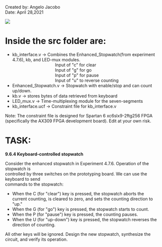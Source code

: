 Created by: Angelo Jacobo   
Date: April 28,2021  

[![]( https://user-images.githubusercontent.com/87559347/126127572-11858f4b-1875-4e64-be35-5f51f6d1173b.png)]( https://youtu.be/v5fC_bLuPBw)

# Inside the src folder are:  
* kb_interface.v -> Combines the Enhanced_Stopwatch(from experiment 4.7.6), kb, and LED-mux modules.  
&emsp;&emsp;&emsp;&emsp;&emsp;&emsp;&emsp;&emsp;&emsp;&emsp;Input of "c" for clear  
&emsp;&emsp;&emsp;&emsp;&emsp;&emsp;&emsp;&emsp;&emsp;&emsp;Input of "g" for go  
&emsp;&emsp;&emsp;&emsp;&emsp;&emsp;&emsp;&emsp;&emsp;&emsp;Input of "p" for pause   
&emsp;&emsp;&emsp;&emsp;&emsp;&emsp;&emsp;&emsp;&emsp;&emsp;Input of "u"  to reverse counting   
* Enhanced_Stopwatch.v -> Stopwatch with enable/stop and can count up/down.  
* kb.v -> stores bytes of data retrieved from keyboard   
* LED_mux.v -> Time-multiplexing module for the seven-segments   
* kb_interface.ucf -> Constraint file for kb_interface.v  

Note: The constraint file is designed for Spartan 6 xc6slx9-2ftg256 FPGA (specifically the AX309 FPGA development board). Edit at your own risk.  



# TASK:
**9.6.4 Keyboard-controlled stopwatch**

Consider the enhanced stopwatch in Experiment 4.7.6. Operation of the stopwatch is  
controlled by three switches on the prototyping board. We can use the keyboard to send  
commands to the stopwatch:  

* When the C (for "clear") key is pressed, the stopwatch aborts the current counting, is
cleared to zero, and sets the counting direction to "up."
* When the G (for "go") key is pressed, the stopwatch starts to count.
* When the P (for "pause") key is pressed, the counting pauses.
* When the U (for "up-down") key is pressed, the stopwatch reverses the direction of
	counting.
	
All other keys will be ignored.
Design the new stopwatch, synthesize the circuit, and verify its operation. 
